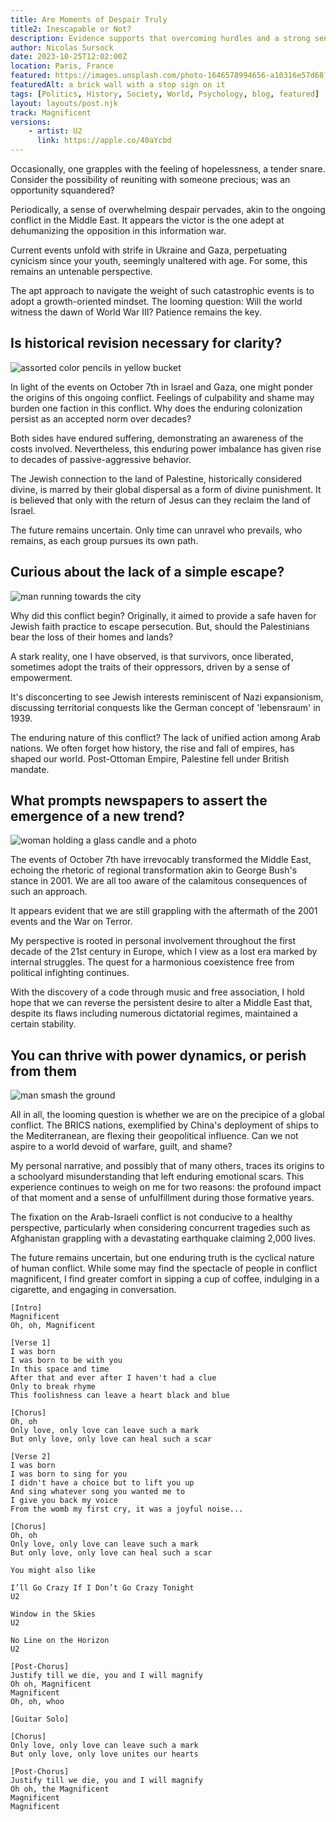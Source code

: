 ```yaml
---
title: Are Moments of Despair Truly 
title2: Inescapable or Not?
description: Evidence supports that overcoming hurdles and a strong sense of purpose can bolster well-being. The quest for meaning endures.
author: Nicolas Sursock
date: 2023-10-25T12:02:00Z
location: Paris, France
featured: https://images.unsplash.com/photo-1646578994656-a10316e57d68?auto=format&fit=crop&q=80&ixlib=rb-4.0.3&ixid=M3wxMjA3fDB8MHxwaG90by1wYWdlfHx8fGVufDB8fHx8fA%3D%3D
featuredAlt: a brick wall with a stop sign on it
tags: [Politics, History, Society, World, Psychology, blog, featured]
layout: layouts/post.njk
track: Magnificent
versions:
    - artist: U2
      link: https://apple.co/40aYcbd
---
```


Occasionally, one grapples with the feeling of hopelessness, a tender snare. Consider the possibility of reuniting with someone precious; was an opportunity squandered?

Periodically, a sense of overwhelming despair pervades, akin to the ongoing conflict in the Middle East. It appears the victor is the one adept at dehumanizing the opposition in this information war.

Current events unfold with strife in Ukraine and Gaza, perpetuating cynicism since your youth, seemingly unaltered with age. For some, this remains an untenable perspective.

The apt approach to navigate the weight of such catastrophic events is to adopt a growth-oriented mindset. The looming question: Will the world witness the dawn of World War III? Patience remains the key. 

## Is historical revision necessary for clarity?

<aside class="md:-mr-56 md:float-right w-full md:w-2/3 md:px-8">
  <img x-intersect.once.ratio-0="$el.src = $el.dataset.src" class="rounded-lg" alt="assorted color pencils in yellow bucket" data-src="https://images.unsplash.com/photo-1629652487043-fb2825838f8c?auto=format&fit=crop&q=80&ixlib=rb-4.0.3&ixid=M3wxMjA3fDB8MHxwaG90by1wYWdlfHx8fGVufDB8fHx8fA%3D%3D&w=800&h=600">
</aside>

In light of the events on October 7th in Israel and Gaza, one might ponder the origins of this ongoing conflict. Feelings of culpability and shame may burden one faction in this conflict. Why does the enduring colonization persist as an accepted norm over decades?

Both sides have endured suffering, demonstrating an awareness of the costs involved. Nevertheless, this enduring power imbalance has given rise to decades of passive-aggressive behavior.

The Jewish connection to the land of Palestine, historically considered divine, is marred by their global dispersal as a form of divine punishment. It is believed that only with the return of Jesus can they reclaim the land of Israel.

The future remains uncertain. Only time can unravel who prevails, who remains, as each group pursues its own path.

## Curious about the lack of a simple escape?

<aside class="md:-ml-56 md:float-left w-full md:w-2/3 md:px-8">
  <img x-intersect.once.ratio-0="$el.src = $el.dataset.src" class="rounded-lg" alt="man running towards the city" data-src="https://images.unsplash.com/18/run.JPG?auto=format&fit=crop&q=80&ixlib=rb-4.0.3&ixid=M3wxMjA3fDB8MHxwaG90by1wYWdlfHx8fGVufDB8fHx8fA%3D%3D&w=800&h=600">
</aside>

Why did this conflict begin? Originally, it aimed to provide a safe haven for Jewish faith practice to escape persecution. But, should the Palestinians bear the loss of their homes and lands?

A stark reality, one I have observed, is that survivors, once liberated, sometimes adopt the traits of their oppressors, driven by a sense of empowerment.

It's disconcerting to see Jewish interests reminiscent of Nazi expansionism, discussing territorial conquests like the German concept of 'lebensraum' in 1939.

The enduring nature of this conflict? The lack of unified action among Arab nations. We often forget how history, the rise and fall of empires, has shaped our world. Post-Ottoman Empire, Palestine fell under British mandate.

## What prompts newspapers to assert the emergence of a new trend?

<aside class="md:-mr-56 md:float-right w-full md:w-2/3 md:px-8">
  <img x-intersect.once.ratio-0="$el.src = $el.dataset.src" class="rounded-lg" alt="woman holding a glass candle and a photo" data-src="https://images.unsplash.com/photo-1519748771451-a94c596fad67?auto=format&fit=crop&q=80&ixlib=rb-4.0.3&ixid=M3wxMjA3fDB8MHxwaG90by1wYWdlfHx8fGVufDB8fHx8fA%3D%3D&w=800&h=600">
</aside>

The events of October 7th have irrevocably transformed the Middle East, echoing the rhetoric of regional transformation akin to George Bush's stance in 2001. We are all too aware of the calamitous consequences of such an approach.

It appears evident that we are still grappling with the aftermath of the 2001 events and the War on Terror.

My perspective is rooted in personal involvement throughout the first decade of the 21st century in Europe, which I view as a lost era marked by internal struggles. The quest for a harmonious coexistence free from political infighting continues.

With the discovery of a code through music and free association, I hold hope that we can reverse the persistent desire to alter a Middle East that, despite its flaws including numerous dictatorial regimes, maintained a certain stability.

## You can thrive with power dynamics, or perish from them

<aside class="md:-ml-56 md:float-left w-full md:w-2/3 md:px-8">
  <img x-intersect.once.ratio-0="$el.src = $el.dataset.src" class="rounded-lg" alt="man smash the ground" data-src="https://images.unsplash.com/photo-1519741347686-c1e0aadf4611?auto=format&fit=crop&q=80&ixlib=rb-4.0.3&ixid=M3wxMjA3fDB8MHxwaG90by1wYWdlfHx8fGVufDB8fHx8fA%3D%3D&w=800&h=600">
</aside>

All in all, the looming question is whether we are on the precipice of a global conflict. The BRICS nations, exemplified by China's deployment of ships to the Mediterranean, are flexing their geopolitical influence. Can we not aspire to a world devoid of warfare, guilt, and shame?

My personal narrative, and possibly that of many others, traces its origins to a schoolyard misunderstanding that left enduring emotional scars. This experience continues to weigh on me for two reasons: the profound impact of that moment and a sense of unfulfillment during those formative years.

The fixation on the Arab-Israeli conflict is not conducive to a healthy perspective, particularly when considering concurrent tragedies such as Afghanistan grappling with a devastating earthquake claiming 2,000 lives.

The future remains uncertain, but one enduring truth is the cyclical nature of human conflict. While some may find the spectacle of people in conflict magnificent, I find greater comfort in sipping a cup of coffee, indulging in a cigarette, and engaging in conversation.

```
[Intro]
Magnificent
Oh, oh, Magnificent

[Verse 1]
I was born
I was born to be with you
In this space and time
After that and ever after I haven't had a clue
Only to break rhyme
This foolishness can leave a heart black and blue

[Chorus]
Oh, oh
Only love, only love can leave such a mark
But only love, only love can heal such a scar

[Verse 2]
I was born
I was born to sing for you
I didn't have a choice but to lift you up
And sing whatever song you wanted me to
I give you back my voice
From the womb my first cry, it was a joyful noise...

[Chorus]
Oh, oh
Only love, only love can leave such a mark
But only love, only love can heal such a scar

You might also like

I’ll Go Crazy If I Don’t Go Crazy Tonight
U2

Window in the Skies
U2

No Line on the Horizon
U2

[Post-Chorus]
Justify till we die, you and I will magnify
Oh oh, Magnificent
Magnificent
Oh, oh, whoo

[Guitar Solo]

[Chorus]
Only love, only love can leave such a mark
But only love, only love unites our hearts

[Post-Chorus]
Justify till we die, you and I will magnify
Oh oh, the Magnificent
Magnificent
Magnificent
```
